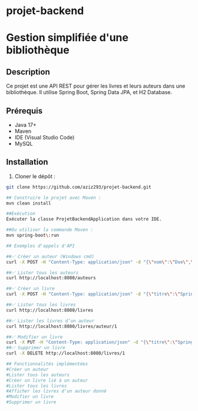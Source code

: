 # projet-backend
# Gestion simplifiée d'une bibliothèque

## Description

Ce projet est une API REST pour gérer les livres et leurs auteurs dans une bibliothèque. Il utilise Spring Boot, Spring Data JPA, et H2 Database.

## Prérequis

- Java 17+
- Maven
- IDE (Visual Studio Code)
- MySQL

## Installation

1. Cloner le dépôt :

```bash
git clone https://github.com/aziz293/projet-backend.git

## Construire le projet avec Maven :
mvn clean install

##Exécution
Exécuter la classe ProjetBackendApplication dans votre IDE.

##Ou utiliser la commande Maven :
mvn spring-boot\:run

## Exemples d'appels d'API

##✅ Créer un auteur (Windows cmd)
curl -X POST -H "Content-Type: application/json" -d "{\"nom\":\"Doe\",\"prenom\":\"John\"}" http://localhost:8080/auteurs

##✅ Lister tous les auteurs
curl http://localhost:8080/auteurs

##✅ Créer un livre
curl -X POST -H "Content-Type: application/json" -d "{\"titre\":\"Spring Boot\",\"isbn\":\"123456789\",\"auteur\":{\"id\":1}}" http://localhost:8080/livres

##✅ Lister tous les livres
curl http://localhost:8080/livres

##✅ Lister les livres d’un auteur
curl http://localhost:8080/livres/auteur/1

##✅ Modifier un livre
curl -X PUT -H "Content-Type: application/json" -d "{\"titre\":\"Spring Boot Updated\",\"isbn\":\"987654321\"}" http://localhost:8080/livres/1
##✅ Supprimer un livre
curl -X DELETE http://localhost:8080/livres/1

## Fonctionnalités implémentées
#Créer un auteur
#Lister tous les auteurs
#Créer un livre lié à un auteur
#Lister tous les livres
#Afficher les livres d'un auteur donné
#Modifier un livre
#Supprimer un livre